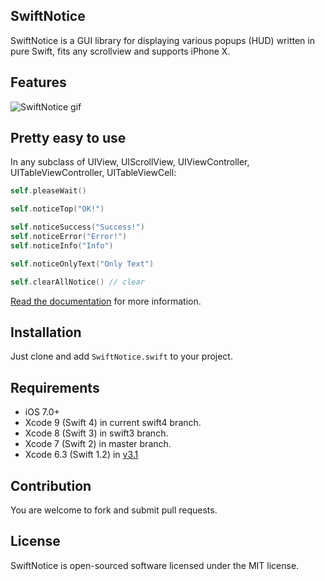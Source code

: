 SwiftNotice
--
SwiftNotice is a GUI library for displaying various popups (HUD) written in pure Swift, fits any scrollview and supports iPhone X.

## Features

![SwiftNotice gif](https://raw.githubusercontent.com/johnlui/SwiftNotice/master/SwiftNotice.gif)

## Pretty easy to use

In any subclass of UIView, UIScrollView, UIViewController, UITableViewController, UITableViewCell:

```swift
self.pleaseWait()

self.noticeTop("OK!")

self.noticeSuccess("Success!")
self.noticeError("Error!")
self.noticeInfo("Info")

self.noticeOnlyText("Only Text")

self.clearAllNotice() // clear
```

[Read the documentation](https://github.com/johnlui/SwiftNotice/wiki) for more information.

## Installation

Just clone and add `SwiftNotice.swift` to your project.

## Requirements

* iOS 7.0+
* Xcode 9 (Swift 4) in current swift4 branch.
* Xcode 8 (Swift 3) in swift3 branch.
* Xcode 7 (Swift 2) in master branch.
* Xcode 6.3 (Swift 1.2) in [v3.1](https://github.com/johnlui/SwiftNotice/releases/tag/v3.1)

## Contribution

You are welcome to fork and submit pull requests.

## License

SwiftNotice is open-sourced software licensed under the MIT license.